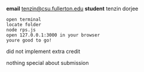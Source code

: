 **email** 
tenzin@csu.fullerton.edu 
**student**
tenzin dorjee 
```
open terminal 
locate folder
node rps.js
open 127.0.0.1:3000 in your browser
youre good to go!
```
did not implement extra credit

nothing special about submission

